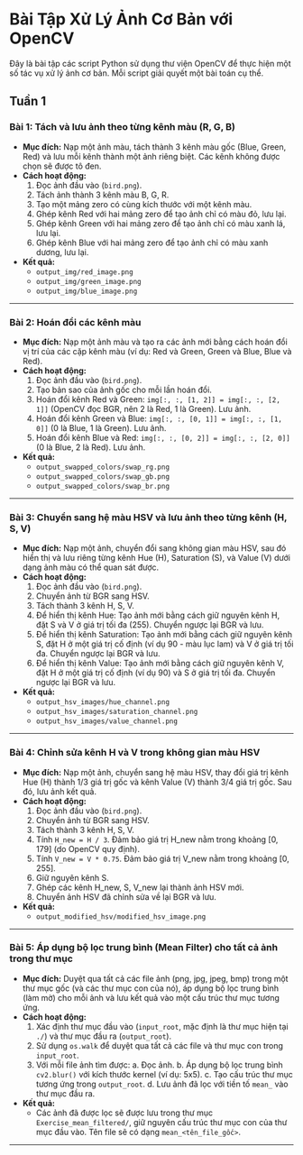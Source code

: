 # Bài Tập Xử Lý Ảnh Cơ Bản với OpenCV

Đây là bài tập các script Python sử dụng thư viện OpenCV để thực hiện một số tác vụ xử lý ảnh cơ bản. Mỗi script giải quyết một bài toán cụ thể.

## Tuần 1

### Bài 1: Tách và lưu ảnh theo từng kênh màu (R, G, B)
*   **Mục đích:** Nạp một ảnh màu, tách thành 3 kênh màu gốc (Blue, Green, Red) và lưu mỗi kênh thành một ảnh riêng biệt. Các kênh không được chọn sẽ được tô đen.
*   **Cách hoạt động:**
    1.  Đọc ảnh đầu vào (`bird.png`).
    2.  Tách ảnh thành 3 kênh màu B, G, R.
    3.  Tạo một mảng zero có cùng kích thước với một kênh màu.
    4.  Ghép kênh Red với hai mảng zero để tạo ảnh chỉ có màu đỏ, lưu lại.
    5.  Ghép kênh Green với hai mảng zero để tạo ảnh chỉ có màu xanh lá, lưu lại.
    6.  Ghép kênh Blue với hai mảng zero để tạo ảnh chỉ có màu xanh dương, lưu lại.
*   **Kết quả:**
    *   `output_img/red_image.png`
    *   `output_img/green_image.png`
    *   `output_img/blue_image.png`

---

### Bài 2: Hoán đổi các kênh màu
*   **Mục đích:** Nạp một ảnh màu và tạo ra các ảnh mới bằng cách hoán đổi vị trí của các cặp kênh màu (ví dụ: Red và Green, Green và Blue, Blue và Red).
*   **Cách hoạt động:**
    1.  Đọc ảnh đầu vào (`bird.png`).
    2.  Tạo bản sao của ảnh gốc cho mỗi lần hoán đổi.
    3.  Hoán đổi kênh Red và Green: `img[:, :, [1, 2]] = img[:, :, [2, 1]]` (OpenCV đọc BGR, nên 2 là Red, 1 là Green). Lưu ảnh.
    4.  Hoán đổi kênh Green và Blue: `img[:, :, [0, 1]] = img[:, :, [1, 0]]` (0 là Blue, 1 là Green). Lưu ảnh.
    5.  Hoán đổi kênh Blue và Red: `img[:, :, [0, 2]] = img[:, :, [2, 0]]` (0 là Blue, 2 là Red). Lưu ảnh.
*   **Kết quả:**
    *   `output_swapped_colors/swap_rg.png`
    *   `output_swapped_colors/swap_gb.png`
    *   `output_swapped_colors/swap_br.png`

---

### Bài 3: Chuyển sang hệ màu HSV và lưu ảnh theo từng kênh (H, S, V)
*   **Mục đích:** Nạp một ảnh, chuyển đổi sang không gian màu HSV, sau đó hiển thị và lưu riêng từng kênh Hue (H), Saturation (S), và Value (V) dưới dạng ảnh màu có thể quan sát được.
*   **Cách hoạt động:**
    1.  Đọc ảnh đầu vào (`bird.png`).
    2.  Chuyển ảnh từ BGR sang HSV.
    3.  Tách thành 3 kênh H, S, V.
    4.  Để hiển thị kênh Hue: Tạo ảnh mới bằng cách giữ nguyên kênh H, đặt S và V ở giá trị tối đa (255). Chuyển ngược lại BGR và lưu.
    5.  Để hiển thị kênh Saturation: Tạo ảnh mới bằng cách giữ nguyên kênh S, đặt H ở một giá trị cố định (ví dụ 90 - màu lục lam) và V ở giá trị tối đa. Chuyển ngược lại BGR và lưu.
    6.  Để hiển thị kênh Value: Tạo ảnh mới bằng cách giữ nguyên kênh V, đặt H ở một giá trị cố định (ví dụ 90) và S ở giá trị tối đa. Chuyển ngược lại BGR và lưu.
*   **Kết quả:**
    *   `output_hsv_images/hue_channel.png`
    *   `output_hsv_images/saturation_channel.png`
    *   `output_hsv_images/value_channel.png`

---

### Bài 4: Chỉnh sửa kênh H và V trong không gian màu HSV
*   **Mục đích:** Nạp một ảnh, chuyển sang hệ màu HSV, thay đổi giá trị kênh Hue (H) thành 1/3 giá trị gốc và kênh Value (V) thành 3/4 giá trị gốc. Sau đó, lưu ảnh kết quả.
*   **Cách hoạt động:**
    1.  Đọc ảnh đầu vào (`bird.png`).
    2.  Chuyển ảnh từ BGR sang HSV.
    3.  Tách thành 3 kênh H, S, V.
    4.  Tính `H_new = H / 3`. Đảm bảo giá trị H_new nằm trong khoảng [0, 179] (do OpenCV quy định).
    5.  Tính `V_new = V * 0.75`. Đảm bảo giá trị V_new nằm trong khoảng [0, 255].
    6.  Giữ nguyên kênh S.
    7.  Ghép các kênh H_new, S, V_new lại thành ảnh HSV mới.
    8.  Chuyển ảnh HSV đã chỉnh sửa về lại BGR và lưu.
*   **Kết quả:**
    *   `output_modified_hsv/modified_hsv_image.png`

---

### Bài 5: Áp dụng bộ lọc trung bình (Mean Filter) cho tất cả ảnh trong thư mục
*   **Mục đích:** Duyệt qua tất cả các file ảnh (png, jpg, jpeg, bmp) trong một thư mục gốc (và các thư mục con của nó), áp dụng bộ lọc trung bình (làm mờ) cho mỗi ảnh và lưu kết quả vào một cấu trúc thư mục tương ứng.
*   **Cách hoạt động:**
    1.  Xác định thư mục đầu vào (`input_root`, mặc định là thư mục hiện tại `./`) và thư mục đầu ra (`output_root`).
    2.  Sử dụng `os.walk` để duyệt qua tất cả các file và thư mục con trong `input_root`.
    3.  Với mỗi file ảnh tìm được:
        a.  Đọc ảnh.
        b.  Áp dụng bộ lọc trung bình `cv2.blur()` với kích thước kernel (ví dụ: 5x5).
        c.  Tạo cấu trúc thư mục tương ứng trong `output_root`.
        d.  Lưu ảnh đã lọc với tiền tố `mean_` vào thư mục đầu ra.
*   **Kết quả:**
    *   Các ảnh đã được lọc sẽ được lưu trong thư mục `Exercise_mean_filtered/`, giữ nguyên cấu trúc thư mục con của thư mục đầu vào. Tên file sẽ có dạng `mean_<tên_file_gốc>`.

---
